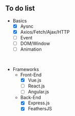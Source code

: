 ## To do list
- Basics
  - [x] Aysnc
  - [x] Axios/Fetch/Ajax/HTTP
  - [ ] Event
  - [ ] DOM/Window
  - [ ] Animation
<br/>

- Frameworks
  - Front-End
    - [x] Vue.js
    - [ ] React.js
    - [ ] Angular.js
  - Back-End
    - [x] Express.js
    - [x] FeathersJS
